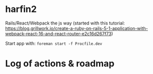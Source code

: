 # harfin2
Rails/React/Webpack the js way (started with this tutorial: https://blog.grillwork.io/create-a-ruby-on-rails-5-1-application-with-webpack-react-16-and-react-router-e2c16d267f73)

Start app with:
`foreman start -f Procfile.dev`

# Log of actions & roadmap

